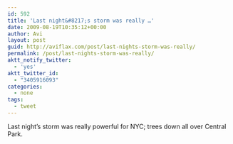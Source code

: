 ```yaml
---
id: 592
title: 'Last night&#8217;s storm was really …'
date: 2009-08-19T10:35:12+00:00
author: Avi
layout: post
guid: http://aviflax.com/post/last-nights-storm-was-really/
permalink: /post/last-nights-storm-was-really/
aktt_notify_twitter:
  - 'yes'
aktt_twitter_id:
  - "3405916093"
categories:
  - none
tags:
  - tweet
---
```

Last night&#8217;s storm was really powerful for NYC; trees down all over Central Park.